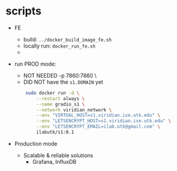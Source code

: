 # scripts
- FE
    - build: `../docker_build_image_fe.sh`
    - locally run: `docker_run_fe.sh`
    - 
- run PROD mode: 

    - NOT NEEDED -p 7860:7860 \
    - DID NOT have the `s1.DOMAIN` yet
        
    ```sh
        sudo docker run -d \
            --restart always \
            --name gradio_s1 \
            --network viridian_network \
            --env "VIRTUAL_HOST=s1.viridian.ise.utk.edu" \
            --env "LETSENCRYPT_HOST=s1.viridian.ise.utk.edu" \
            --env "LETSENCRYPT_EMAIL=ilab.utk@gmail.com" \
            ilabutk/s1:0.1
    ```
- Production mode
    - Scalable & reliable solutions 
        - Grafana, InfluxDB